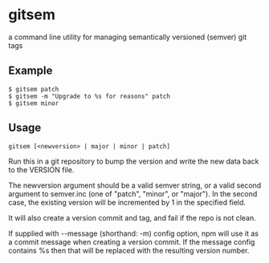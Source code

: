 # gitsem

a command line utility for managing semantically versioned (semver) git tags

## Example
```shell
$ gitsem patch
$ gitsem -m "Upgrade to %s for reasons" patch
$ gitsem minor
```

## Usage

```shell
gitsem [<newversion> | major | minor | patch]
```

Run this in a git repository to bump the version and write the new data back to the VERSION file.

The newversion argument should be a valid semver string, or a valid second argument to semver.inc (one of "patch", "minor", or "major").
In the second case, the existing version will be incremented by 1 in the specified field.

It will also create a version commit and tag, and fail if the repo is not clean.

If supplied with --message (shorthand: -m) config option, npm will use it as a commit message when creating a version commit.
If the message config contains %s then that will be replaced with the resulting version number.
